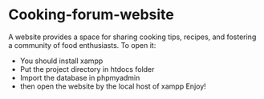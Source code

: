 # Cooking-forum-website
A website provides a space for sharing cooking tips, recipes, and fostering a community of food enthusiasts.
To open it: 
- You should install xampp 
- Put the project directory in htdocs folder
- Import the database in phpmyadmin
- then open the website by the local host of xampp
Enjoy!
